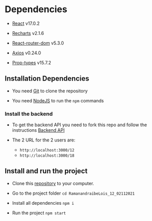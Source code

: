 # Dependencies
- [React](https://reactjs.org/) v17.0.2

- [Recharts](https://recharts.org/en-US) v2.1.6

- [React-router-dom](https://reactrouter.com/web/guides/quick-start) v5.3.0

- [Axios](https://axios-http.com/) v0.24.0

- [Prop-types](https://www.npmjs.com/package/prop-types) v15.7.2


## Installation Dependencies

- You need [Git](https://git-scm.com/) to clone the repository

- You need [NodeJS](https://nodejs.org/en/) to run the `npm` commands

### Install the backend

- To get the backend API you need to fork this repo and follow the instructions
[Backend API](https://github.com/OpenClassrooms-Student-Center/P9-front-end-dashboard)

- The 2 URL for the 2 users are:
  - `http://localhost:3000/12`
  - `http://localhost:3000/18`

## Install and run the project

- Clone this [repository](https://github.com/lois-rama/RamanandraibeLois_12_02112021) to your computer.

- Go to the project folder `cd RamanandraibeLois_12_02112021`

- Install all dependencies `npm i` 

- Run the project `npm start`